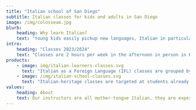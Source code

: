 ```yaml
---
title: "Italian school of San Diego"
subtitle: Italian classes for kids and adults in San Diego
image: /img/colosseum.jpg
blurb:
    heading: Why learn Italian?
    text: "Young kids easily pickup new languages, Italian in particular connects them to art, history, literature and cuisine. They can continue studying Italian for school credit either through the Advanced Placement program or in College. Adults instead can enjoy talking with locals when traveling to Italy, watch Italian movies and read Italian classic literature."
intro:
    heading: "Classes 2023/2024"
    text: "Classes are 2 hours per week in the afternoon in person in Kearny Mesa, just out the 805, from the beginning of September to the end of May, they are organized in 2 tracks:"
products:
    - image: img/italian-learners-classes.svg
      text: "Italian as a Foreign Language (IFL) classes are grouped by age and level. They are focused on learning the basics of the Italian language from scratch. Once the basics are covered, the students are also introduced to Italian lifestyle and culture."
    - image: /img/italian-school-classes.svg
      text: "Italian-heritage classes are targeted at students already fluent in Italian, they focus on teaching topics as taught in Elementary and Middle schools in Italy like history, geography, culture and lifestyle."
values:
    heading: About
    text: Our instructors are all mother-tongue Italian, they are experienced and passionate about teaching kids their own language and culture.
---
```


